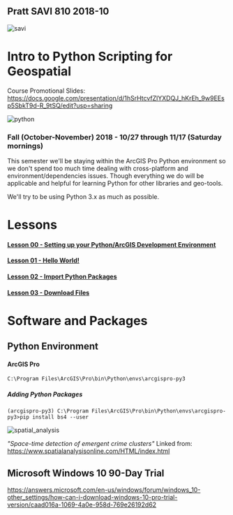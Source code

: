 ## Pratt SAVI 810 2018-10
 
![savi](http://www.pratt.edu/tiny_mce/plugins/imagemanager/files/Light_brown_blue22.jpg)

# Intro to Python Scripting for Geospatial

Course Promotional Slides: https://docs.google.com/presentation/d/1hSrHtcvfZlYXDQJ_hKrEh_9w9EEsp5SbkT9d-R_9tSQ/edit?usp=sharing

![python](https://raw.githubusercontent.com/pratt-savi-810/pratt-savi-810-2018-10/master/images/python_logo.png)

### Fall (October-November) 2018 - 10/27 through 11/17 (Saturday mornings)
This semester we'll be staying within the ArcGIS Pro Python environment so we don't spend too much time dealing with cross-platform and environment/dependencies issues. Though everything we do will be applicable and helpful for learning Python for other libraries and geo-tools. 

We'll try to be using Python 3.x as much as possible. 

# Lessons
#### [Lesson 00 - Setting up your Python/ArcGIS Development Environment](https://github.com/pratt-savi-810/pratt-savi-810-2018-10/tree/master/lessons/lesson_00_python_setup)

#### [Lesson 01 - Hello World!](https://github.com/pratt-savi-810/pratt-savi-810-2018-10/tree/master/lessons/lesson_01_hello_world)	
	
#### [Lesson 02 - Import Python Packages](https://github.com/pratt-savi-810/pratt-savi-810-2018-10/tree/master/lessons/lesson_02_import)

#### [Lesson 03 - Download Files](https://github.com/pratt-savi-810/pratt-savi-810-2018-10/tree/master/lessons/lesson_03_download_files)

# Software and Packages

## Python Environment

#### ArcGIS Pro

    C:\Program Files\ArcGIS\Pro\bin\Python\envs\arcgispro-py3


##### Adding Python Packages

    (arcgispro-py3) C:\Program Files\ArcGIS\Pro\bin\Python\envs\arcgispro-py3>pip install bs4 --user

![spatial_analysis](https://www.spatialanalysisonline.com/HTML/spatiotemporalscan_zoom57.png)

*"Space-time detection of emergent crime clusters"* 
Linked from: https://www.spatialanalysisonline.com/HTML/index.html



## **Microsoft Windows 10 90-Day Trial**

https://answers.microsoft.com/en-us/windows/forum/windows_10-other_settings/how-can-i-download-windows-10-pro-trial-version/caad016a-1069-4a0e-958d-769e26192d62
